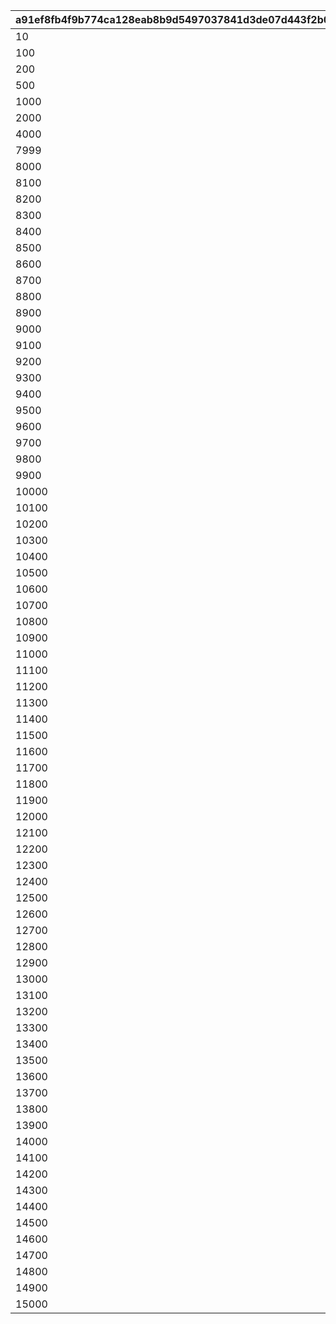 |a91ef8fb4f9b774ca128eab8b9d5497037841d3de07d443f2b02aaa836cd4d06|cd3ff625169b32b274ae5312ff2c624ccc41bdae665dac49b890d7fd12dba9ca|211dec416262a632738c18584252f98c85c37c172417b6e976d89eae1cb80002|c6fe121b300c739783a5c15a63861c1affcc53f3c546d51bf4eec1037fc91ced|143ae9222fe35b2bd94ad03b8f6144b7bc1243c1fb082b6f9b8c872d1c8efe23|f4b857be108a6496504da04f5bd017e7d922a1a3f12d60b62a9577e3b06d4cbe|24dfed40a8ddfbc27f4d63cd9886d6df7b051dcb0c53deebbdceca88bbb8eaa7|c3b0c22f481876fed21d72f2f6d440e39f3c790d50cf908a43386395c18e9280|774ddf02dcac5a376975d1c3df3f7ceee1e87e051fef3b1a6cba7cd41297bcd3|420b171841d3ff7b0d4c2f10c28a22a296275337e4a4a276acdd23e348cea656|e102c4a5f0a19022bf4bd6d7445c3b7c2f95e0016739b394b72c29429515a91f|d2c058cc98057cc12672aafc5ee41cb69a122cb8415fd620535ee0bcf85e3498|b8399d5bf51cbe5bc4befc9c7f389dd756e8512926ac9cd6600b0fbd0af91f57|b737cefcb3fb2d26be992f4a8b4157c0216df4a80f4b0726e24d0c2e6eac36e5|2180861616683b33885459dd2e6bd28da4dbb2ca7fa58d02601f4decac15d212|77e6dd3cd2a7654b8fbaf66d8d88ca78dc2ef49c690898c8d0188d3970d503a1|84191c437a3dca2802199319bfe5c780610a9ae8c33af8c0e0e9713b9561a452|749e0089afdf28c9bbf506ccad1035e7abba1a244feac9dfaa1bc6f60069eda4|
| --- | --- | --- | --- | --- | --- | --- | --- | --- | --- | --- | --- | --- | --- | --- | --- | --- | --- |
|10|0|0|8|0|0|0|0|0|91002|0|0|500|0|0|1|1|0|
|100|0|0|8|0|0|0|0|0|91002|0|0|50|0|0|11|2|0|
|200|0|0|8|0|0|0|0|0|91002|0|0|30|0|0|101|3|0|
|500|0|0|8|0|0|0|0|0|91002|0|0|10|0|0|201|4|0|
|1000|0|0|8|0|0|0|0|0|91002|0|0|5|0|0|501|5|0|
|2000|0|0|8|0|0|0|0|0|91002|0|0|3|0|0|1001|6|0|
|4000|0|0|8|0|0|0|0|0|91002|0|0|2|0|0|2001|7|0|
|7999|0|0|8|0|0|0|0|0|91002|0|0|1|0|0|4001|8|0|
|8000|0|0|8|0|0|0|0|0|91002|0|0|30|0|0|8000|9|0|
|8100|0|0|8|0|0|0|0|0|91002|0|0|30|0|0|8100|10|0|
|8200|0|0|8|0|0|0|0|0|91002|0|0|30|0|0|8200|11|0|
|8300|0|0|8|0|0|0|0|0|91002|0|0|30|0|0|8300|12|0|
|8400|0|0|8|0|0|0|0|0|91002|0|0|30|0|0|8400|13|0|
|8500|0|0|8|0|0|0|0|0|91002|0|0|30|0|0|8500|14|0|
|8600|0|0|8|0|0|0|0|0|91002|0|0|30|0|0|8600|15|0|
|8700|0|0|8|0|0|0|0|0|91002|0|0|30|0|0|8700|16|0|
|8800|0|0|8|0|0|0|0|0|91002|0|0|30|0|0|8800|17|0|
|8900|0|0|8|0|0|0|0|0|91002|0|0|30|0|0|8900|18|0|
|9000|0|0|8|0|0|0|0|0|91002|0|0|30|0|0|9000|19|0|
|9100|0|0|8|0|0|0|0|0|91002|0|0|30|0|0|9100|20|0|
|9200|0|0|8|0|0|0|0|0|91002|0|0|30|0|0|9200|21|0|
|9300|0|0|8|0|0|0|0|0|91002|0|0|30|0|0|9300|22|0|
|9400|0|0|8|0|0|0|0|0|91002|0|0|30|0|0|9400|23|0|
|9500|0|0|8|0|0|0|0|0|91002|0|0|30|0|0|9500|24|0|
|9600|0|0|8|0|0|0|0|0|91002|0|0|30|0|0|9600|25|0|
|9700|0|0|8|0|0|0|0|0|91002|0|0|30|0|0|9700|26|0|
|9800|0|0|8|0|0|0|0|0|91002|0|0|30|0|0|9800|27|0|
|9900|0|0|8|0|0|0|0|0|91002|0|0|30|0|0|9900|28|0|
|10000|0|0|8|0|0|0|0|0|91002|0|0|30|0|0|10000|29|0|
|10100|0|0|8|0|0|0|0|0|91002|0|0|30|0|0|10100|30|0|
|10200|0|0|8|0|0|0|0|0|91002|0|0|30|0|0|10200|31|0|
|10300|0|0|8|0|0|0|0|0|91002|0|0|30|0|0|10300|32|0|
|10400|0|0|8|0|0|0|0|0|91002|0|0|30|0|0|10400|33|0|
|10500|0|0|8|0|0|0|0|0|91002|0|0|30|0|0|10500|34|0|
|10600|0|0|8|0|0|0|0|0|91002|0|0|30|0|0|10600|35|0|
|10700|0|0|8|0|0|0|0|0|91002|0|0|30|0|0|10700|36|0|
|10800|0|0|8|0|0|0|0|0|91002|0|0|30|0|0|10800|37|0|
|10900|0|0|8|0|0|0|0|0|91002|0|0|30|0|0|10900|38|0|
|11000|0|0|8|0|0|0|0|0|91002|0|0|30|0|0|11000|39|0|
|11100|0|0|8|0|0|0|0|0|91002|0|0|30|0|0|11100|40|0|
|11200|0|0|8|0|0|0|0|0|91002|0|0|30|0|0|11200|41|0|
|11300|0|0|8|0|0|0|0|0|91002|0|0|30|0|0|11300|42|0|
|11400|0|0|8|0|0|0|0|0|91002|0|0|30|0|0|11400|43|0|
|11500|0|0|8|0|0|0|0|0|91002|0|0|30|0|0|11500|44|0|
|11600|0|0|8|0|0|0|0|0|91002|0|0|30|0|0|11600|45|0|
|11700|0|0|8|0|0|0|0|0|91002|0|0|30|0|0|11700|46|0|
|11800|0|0|8|0|0|0|0|0|91002|0|0|30|0|0|11800|47|0|
|11900|0|0|8|0|0|0|0|0|91002|0|0|30|0|0|11900|48|0|
|12000|0|0|8|0|0|0|0|0|91002|0|0|30|0|0|12000|49|0|
|12100|0|0|8|0|0|0|0|0|91002|0|0|30|0|0|12100|50|0|
|12200|0|0|8|0|0|0|0|0|91002|0|0|30|0|0|12200|51|0|
|12300|0|0|8|0|0|0|0|0|91002|0|0|30|0|0|12300|52|0|
|12400|0|0|8|0|0|0|0|0|91002|0|0|30|0|0|12400|53|0|
|12500|0|0|8|0|0|0|0|0|91002|0|0|30|0|0|12500|54|0|
|12600|0|0|8|0|0|0|0|0|91002|0|0|30|0|0|12600|55|0|
|12700|0|0|8|0|0|0|0|0|91002|0|0|30|0|0|12700|56|0|
|12800|0|0|8|0|0|0|0|0|91002|0|0|30|0|0|12800|57|0|
|12900|0|0|8|0|0|0|0|0|91002|0|0|30|0|0|12900|58|0|
|13000|0|0|8|0|0|0|0|0|91002|0|0|30|0|0|13000|59|0|
|13100|0|0|8|0|0|0|0|0|91002|0|0|30|0|0|13100|60|0|
|13200|0|0|8|0|0|0|0|0|91002|0|0|30|0|0|13200|61|0|
|13300|0|0|8|0|0|0|0|0|91002|0|0|30|0|0|13300|62|0|
|13400|0|0|8|0|0|0|0|0|91002|0|0|30|0|0|13400|63|0|
|13500|0|0|8|0|0|0|0|0|91002|0|0|30|0|0|13500|64|0|
|13600|0|0|8|0|0|0|0|0|91002|0|0|30|0|0|13600|65|0|
|13700|0|0|8|0|0|0|0|0|91002|0|0|30|0|0|13700|66|0|
|13800|0|0|8|0|0|0|0|0|91002|0|0|30|0|0|13800|67|0|
|13900|0|0|8|0|0|0|0|0|91002|0|0|30|0|0|13900|68|0|
|14000|0|0|8|0|0|0|0|0|91002|0|0|30|0|0|14000|69|0|
|14100|0|0|8|0|0|0|0|0|91002|0|0|30|0|0|14100|70|0|
|14200|0|0|8|0|0|0|0|0|91002|0|0|30|0|0|14200|71|0|
|14300|0|0|8|0|0|0|0|0|91002|0|0|30|0|0|14300|72|0|
|14400|0|0|8|0|0|0|0|0|91002|0|0|30|0|0|14400|73|0|
|14500|0|0|8|0|0|0|0|0|91002|0|0|30|0|0|14500|74|0|
|14600|0|0|8|0|0|0|0|0|91002|0|0|30|0|0|14600|75|0|
|14700|0|0|8|0|0|0|0|0|91002|0|0|30|0|0|14700|76|0|
|14800|0|0|8|0|0|0|0|0|91002|0|0|30|0|0|14800|77|0|
|14900|0|0|8|0|0|0|0|0|91002|0|0|30|0|0|14900|78|0|
|15000|0|0|8|0|0|0|0|0|91002|0|0|30|0|0|15000|79|0|